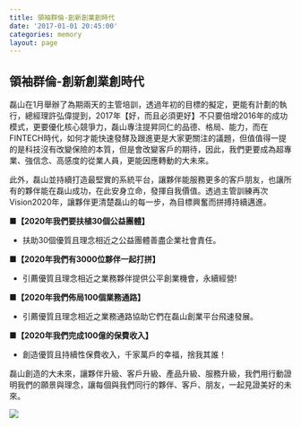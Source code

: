```yaml
---
title: 領袖群倫-創新創業創時代
date: '2017-01-01 20:45:00'
categories: memory
layout: page
---
```


## 領袖群倫-創新創業創時代

磊山在1月舉辦了為期兩天的主管培訓，透過年初的目標的擬定，更能有計劃的執行，總經理許弘偉提到，2017年【好，而且必須更好】不只要倍增2016年的成功模式，更要優化核心競爭力，磊山專注提昇同仁的品德、格局、能力，而在FINTECH時代，如何才能快速發酵及跟進更是大家更關注的議題，但值值得一提的是科技沒有改變保險的本質，但是會改變客戶的期待，因此，我們更要成為超專業、強信念、高感度的從業人員，更能因應轉動的大未來。

此外，磊山並持續打造最堅實的系統平台，讓夥伴能服務更多的客戶朋友，也讓所有的夥伴能在磊山成功，在此安身立命，發揮自我價值。透過主管訓練再次Vision2020年，讓夥伴更清楚磊山的每一步，為目標興奮而拼搏持續邁進。

**■【2020年我們要扶植30個公益團體】**

 - 扶助30個優質且理念相近之公益團體善盡企業社會責任。

**■【2020年我們有3000位夥伴一起打拼】**

 - 引薦優質且理念相近之業務夥伴提供公平創業機會，永續經營!

**■【2020年我們佈局100個業務通路】**

 - 引薦優質且理念相近之業務通路協助它們在磊山創業平台飛速發展。

**■【2020年我們完成100億的保費收入】**

 - 創造優質且持續性保費收入，千家萬戶的幸福，捨我其誰！

磊山創造的大未來，讓夥伴升級、客戶升級、產品升級、服務升級，我們用行動證明我們的願景與理念，讓每個與我們同行的夥伴、客戶、朋友，一起見證美好的未來。

![](https://www2.leishan.com.tw/pic/media/memory/2017/01/b/1.jpg)